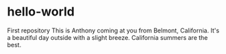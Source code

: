 # hello-world
First repository
This is Anthony coming at you from Belmont, California. 
It's a beautiful day outside with a slight breeze. 
California summers are the best. 
